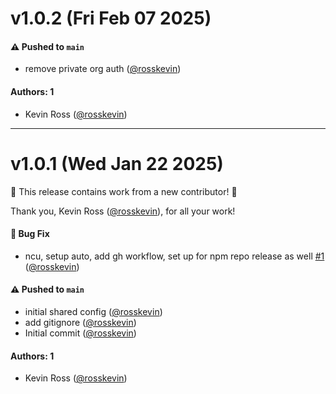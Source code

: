 # v1.0.2 (Fri Feb 07 2025)

#### ⚠️ Pushed to `main`

- remove private org auth ([@rosskevin](https://github.com/rosskevin))

#### Authors: 1

- Kevin Ross ([@rosskevin](https://github.com/rosskevin))

---

# v1.0.1 (Wed Jan 22 2025)

:tada: This release contains work from a new contributor! :tada:

Thank you, Kevin Ross ([@rosskevin](https://github.com/rosskevin)), for all your work!

#### 🐛 Bug Fix

- ncu, setup auto, add gh workflow, set up for npm repo release as well [#1](https://github.com/alienfast/prettier-config/pull/1) ([@rosskevin](https://github.com/rosskevin))

#### ⚠️ Pushed to `main`

- initial shared config ([@rosskevin](https://github.com/rosskevin))
- add gitignore ([@rosskevin](https://github.com/rosskevin))
- Initial commit ([@rosskevin](https://github.com/rosskevin))

#### Authors: 1

- Kevin Ross ([@rosskevin](https://github.com/rosskevin))
